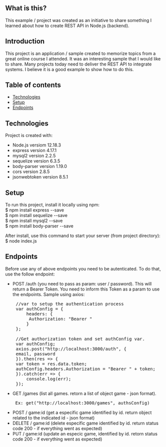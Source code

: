 ## What is this?
This example / project was created as an initiative to share something I learned about how to create REST API in Node.js (backend).

## Introduction 
This project is an application / sample created to memorize topics from a great online course I attended. It was an interesting sample that I would like to share.
Many projects today need to deliver the REST API to integrate systems. I believe it is a good example to show how to do this.

## Table of contents
* [Technologies](#technologies)
* [Setup](#setup)
* [Endpoints](#endpoint)

## Technologies
Project is created with:
* Node.js versiom 12.18.3
* express version 4.17.1
* mysql2 version 2.2.5
* sequelize version 6.3.5
* body-parser version 1.19.0
* cors version 2.8.5
* jsonwebtoken version 8.5.1
	
## Setup
To run this project, install it locally using npm: <br>
$ npm install express --save <br>
$ npm install sequelize --save <br>
$ npm install mysql2 --save <br>
$ npm install body-parser --save <br>

After install, use this command to start your server (from project directory): <br>
$ node index.js

## Endpoints

Before use any of above endpoints you need to be autenticated. To do that, use the follow endpoint: <br>
* POST /auth (you need to pass as param: user / password). This will return a Bearer Token. You need to inform this Token as a param to use the endpoints. Sample using axios:
<pre>
    //var to setup the authentication process
    var authConfig = {
        headers: {
 	     Authorization: "Bearer "
        }
    };
    
    //Get authorization token and set authConfig var.
    var authConfig;
    axios.post("http://localhost:3000/auth", {
	email, password
    }).then(res => {
	var token = res.data.token;
	authConfig.headers.Authorization = "Bearer " + token;
    }).catch(err => {
        console.log(err);
    });	
</pre>

* GET /games (list all games. retorn a list of object game - json format). <pre> Ex: get("http://localhost:3000/games", authsConfig) </pre> 
* POST / game:id (get a especific game identified by id. return object related to the indicated id - json format)
* DELETE / game:id (delete especific game identified by id. return status code 200 - if everything went as expected)
* PUT / game:id (update an especic game, identified by id. retorn status code 200 - if everything went as expected)
